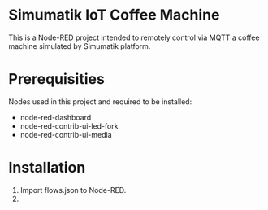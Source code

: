 # Simumatik IoT Coffee Machine

This is a Node-RED project intended to remotely control via MQTT a coffee machine simulated by Simumatik platform. 

# Prerequisities

Nodes used in this project and required to be installed: 
- node-red-dashboard
- node-red-contrib-ui-led-fork
- node-red-contrib-ui-media

# Installation

1. Import flows.json to Node-RED.
2. 
